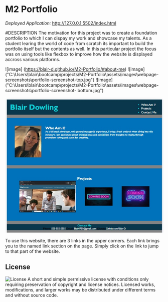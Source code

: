 # M2 Portfolio
*Deployed Application:* http://127.0.0.1:5502/index.html

#DESCRIPTION
The motivation for this project was to create a foundation portfolio to which I can dispay my work and showcase my talents. As a student learing the world of code from scratch its important to build the portfolio itself but the contents as well. In this particular project the focus was on using tools like flexbox to improve how the website is displayed accross various platforms. 

![image] (https://blair-d.github.io/M2-Portfolio/#about-me)
![image] ("C:\Users\blair\bootcamp\projects\M2-Portfolio\assets\images\webpage-screenshots\portfolio-screenshot-top.jpg") 
![image] ("C:\Users\blair\bootcamp\projects\M2-Portfolio\assets\images\webpage-screenshots\portfolio-screenshot- bottom.jpg")

![Alt text](image-1.png)

To use this website, there are 3 links in the upper corners. Each link brings you to the named link section on the page. Simply click on the link to jump to that part of the website.


 

## License
![License](https://img.shields.io/badge/License-MIT-yellow.svg)
A short and simple permissive license with conditions only requiring preservation of copyright and license notices. Licensed works, modifications, and larger works may be distributed under different terms and without source code.
